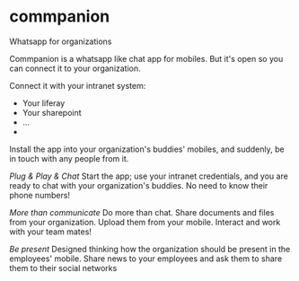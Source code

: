 commpanion
==========

Whatsapp for organizations

Commpanion is a whatsapp like chat app for mobiles. But it's open so you can connect it to your organization.

Connect it with your intranet system:
- Your liferay
- Your sharepoint
- ...
- 

Install the app into your organization's buddies' mobiles, and suddenly, be in touch with any people from it.

*Plug & Play & Chat*
Start the app; use your intranet credentials, and you are ready to chat with your organization's buddies. No need to know their phone numbers!

*More than communicate*
Do more than chat. Share documents and files from your organization. Upload them from your mobile. Interact and work with your team mates!

*Be present*
Designed thinking how the organization should be present in the employees' mobile. Share news to your employees and ask them to share them to their social networks
